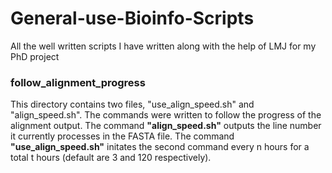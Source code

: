 # General-use-Bioinfo-Scripts
All the well written scripts I have written along with the help of LMJ for my PhD project

### follow_alignment_progress 

This directory contains two files, "use_align_speed.sh" and "align_speed.sh". 
The commands were written to follow the progress of the alignment output. 
The command **"align_speed.sh"** outputs the line number it currently processes in the FASTA file.
The command **"use_align_speed.sh"** initates the second command every n hours for a total t hours (default are 3 and 120 respectively). 

